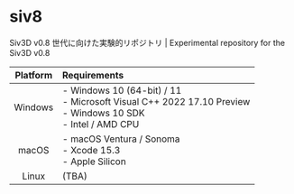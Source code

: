 # siv8
Siv3D v0.8 世代に向けた実験的リポジトリ | Experimental repository for the Siv3D v0.8

| Platform           | Requirements                  |
|:------------------:|:------------------------------|
| Windows            | - Windows 10 (64-bit) / 11<br>- Microsoft Visual C++ 2022 17.10 Preview<br>- Windows 10 SDK<br>- Intel / AMD CPU |
| macOS              | - macOS Ventura / Sonoma<br>- Xcode 15.3<br>- Apple Silicon |
| Linux              | (TBA) |
